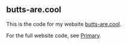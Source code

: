 ## butts-are.cool
This is the code for my website [butts-are.cool](https://butts-are.cool).

For the full website code, see [Primary](https://github.com/OwOWebsites/Primary).
